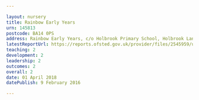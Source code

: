 ```yaml
---

layout: nursery
title: Rainbow Early Years
urn: 145813
postcode: BA14 0PS
address: Rainbow Early Years, c/o Holbrook Primary School, Holbrook Lane, Trowbridge, Wiltshire, BA14 0PS
latestReportUrl: https://reports.ofsted.gov.uk/provider/files/2545959/urn/145813.pdf
teaching: 2
development: 2
leadership: 2
outcomes: 2
overall: 2
date: 01 April 2018 
datePublish: 9 February 2016

---
```

